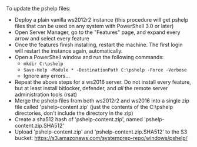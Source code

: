 To update the pshelp files:

- Deploy a plain vanilla ws2012r2 instance (this procedure will get pshelp
files that can be used on any system with PowerShell 3.0 or later)
- Open Server Manager, go to the "Features" page, and expand every arrow and
select every feature
- Once the features finish installing, restart the machine. The first login
will restart the instance again, automatically.
- Open a PowerShell window and run the following commands:
  - `mkdir C:\pshelp`
  - `Save-Help -Module * -DestinationPath C:\pshelp -Force -Verbose`
  - Ignore any errors...
- Repeat the above steps for a ws2016 server. Do not install every feature, but
at least install bitlocker, defender, and _all_ the remote server
administration tools (rsat)
- Merge the pshelp files from both ws2012r2 and ws2016 into a single zip file
called 'pshelp-content.zip' (just the contents of the C:\pshelp directories,
don't include the directory in the zip)
- Create a sha512 hash of 'pshelp-content.zip', named 'pshelp-content.zip.SHA512'
- Upload 'pshelp-content.zip' and 'pshelp-content.zip.SHA512' to the S3 bucket:
https://s3.amazonaws.com/systemprep-repo/windows/pshelp/
